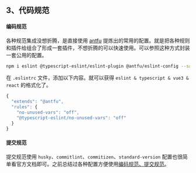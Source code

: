 ## 3、代码规范

#### 编码规范

各种规范集成没想折腾，是直接使用 [antfu](https://github.com/antfu/eslint-config) 提炼出的常用的配置。就是把各种规则和插件给组合了形成一套插件，不想折腾的可以快速使用。可以参照这种方式封装一套公用的配置。

```sh
npm i eslint @typescript-eslint/eslint-plugin @antfu/eslint-config --save-dev
```

在 `.eslintrc` 文件，添加以下内容。就可以获得 `eslint & typescript & vue3 & react` 的格式化了。

```js
{
  "extends": "@antfu",
  "rules": {
    "no-unused-vars": "off",
    "@typescript-eslint/no-unused-vars": "off"
  }
}
```

#### 提交规范

提交规范使用 `husky`、`commitlint`、`commitizen`、`standard-version` 配置也很简单看官方文档即可。之前总结过各种配置方便使用[编码规范、提交规范](https://github.com/haiweilian/blogs/blob/master/Tools/2020-08-10.md)。
